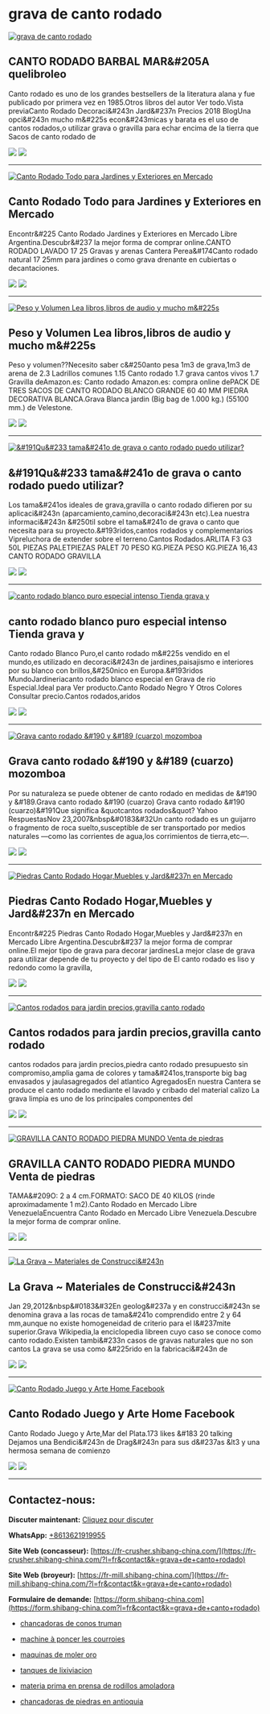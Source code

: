 # grava de canto rodado

<a href="https://swt.shibang-china.com/?l=fr&img&k=grava+de+canto+rodado" target="_blank">![grava de canto rodado](http://static.shibang-china.com/all-800x300/854.jpg)</a>

## CANTO RODADO BARBAL MAR&#205A quelibroleo
Canto rodado es uno de los grandes bestsellers de la literatura alana y fue publicado por primera vez en 1985.Otros libros del autor Ver todo.Vista previaCanto Rodado Decoraci&#243n Jard&#237n Precios 2018 BlogUna opci&#243n mucho m&#225s econ&#243micas y barata es el uso de cantos rodados,o utilizar grava o gravilla para echar encima de la tierra que Sacos de canto rodado de


<a href="https://whatsapp.shibangsoft.com/WhatsApp.php" target="_blank" title="WhatsApp">![](http://static.shibang-china.com/icon/whatsapp.png)</a> <a href="https://swt.shibang-china.com/?l=fr&icon&k=grava+de+canto+rodado" target="_blank">![](http://static.shibang-china.com/icon/chat-fr.png)</a>

---

<a href="https://swt.shibang-china.com/?l=fr&img&k=grava+de+canto+rodado" target="_blank">![Canto Rodado Todo para Jardines y Exteriores en Mercado](http://static.shibang-china.com/all-800x300/1235.jpg)</a>

## Canto Rodado Todo para Jardines y Exteriores en Mercado
Encontr&#225 Canto Rodado Jardines y Exteriores en Mercado Libre Argentina.Descubr&#237 la mejor forma de comprar online.CANTO RODADO LAVADO 17 25 Gravas y arenas Cantera Perea&#174Canto rodado natural 17 25mm para jardines o como grava drenante en cubiertas o decantaciones.


<a href="https://whatsapp.shibangsoft.com/WhatsApp.php" target="_blank" title="WhatsApp">![](http://static.shibang-china.com/icon/whatsapp.png)</a> <a href="https://swt.shibang-china.com/?l=fr&icon&k=grava+de+canto+rodado" target="_blank">![](http://static.shibang-china.com/icon/chat-fr.png)</a>

---

<a href="https://swt.shibang-china.com/?l=fr&img&k=grava+de+canto+rodado" target="_blank">![Peso y Volumen Lea libros,libros de audio y mucho m&#225s](http://static.shibang-china.com/all-800x300/864.jpg)</a>

## Peso y Volumen Lea libros,libros de audio y mucho m&#225s
Peso y volumen??Necesito saber c&#250anto pesa 1m3 de grava,1m3 de arena de 2.3 Ladrillos comunes 1.15 Canto rodado 1.7 grava cantos vivos 1.7 Gravilla deAmazon.es: Canto rodado Amazon.es: compra online dePACK DE TRES SACOS DE CANTO RODADO BLANCO GRANDE 60 40 MM PIEDRA DECORATIVA BLANCA.Grava Blanca jardin (Big bag de 1.000 kg.) (55100 mm.) de Velestone.


<a href="https://whatsapp.shibangsoft.com/WhatsApp.php" target="_blank" title="WhatsApp">![](http://static.shibang-china.com/icon/whatsapp.png)</a> <a href="https://swt.shibang-china.com/?l=fr&icon&k=grava+de+canto+rodado" target="_blank">![](http://static.shibang-china.com/icon/chat-fr.png)</a>

---

<a href="https://swt.shibang-china.com/?l=fr&img&k=grava+de+canto+rodado" target="_blank">![&#191Qu&#233 tama&#241o de grava o canto rodado puedo utilizar?](http://static.shibang-china.com/all-800x300/323.jpg)</a>

## &#191Qu&#233 tama&#241o de grava o canto rodado puedo utilizar?
Los tama&#241os ideales de grava,gravilla o canto rodado difieren por su aplicaci&#243n (aparcamiento,camino,decoraci&#243n etc).Lea nuestra informaci&#243n &#250til sobre el tama&#241o de grava o canto que necesita para su proyecto.&#193ridos,cantos rodados y complementarios Vipreluchora de extender sobre el terreno.Cantos Rodados.ARLITA F3 G3 50L PIEZAS PALETPIEZAS PALET 70 PESO KG.PIEZA PESO KG.PIEZA 16,43 CANTO RODADO GRAVILLA


<a href="https://whatsapp.shibangsoft.com/WhatsApp.php" target="_blank" title="WhatsApp">![](http://static.shibang-china.com/icon/whatsapp.png)</a> <a href="https://swt.shibang-china.com/?l=fr&icon&k=grava+de+canto+rodado" target="_blank">![](http://static.shibang-china.com/icon/chat-fr.png)</a>

---

<a href="https://swt.shibang-china.com/?l=fr&img&k=grava+de+canto+rodado" target="_blank">![canto rodado blanco puro especial intenso Tienda grava y](http://static.shibang-china.com/all-800x300/1060.jpg)</a>

## canto rodado blanco puro especial intenso Tienda grava y
Canto rodado Blanco Puro,el canto rodado m&#225s vendido en el mundo,es utilizado en decoraci&#243n de jardines,paisajismo e interiores por su blanco con brillos,&#250nico en Europa.&#193ridos MundoJardineriacanto rodado blanco especial en Grava de rio Especial.Ideal para Ver producto.Canto Rodado Negro Y Otros Colores Consultar precio.Cantos rodados,aridos


<a href="https://whatsapp.shibangsoft.com/WhatsApp.php" target="_blank" title="WhatsApp">![](http://static.shibang-china.com/icon/whatsapp.png)</a> <a href="https://swt.shibang-china.com/?l=fr&icon&k=grava+de+canto+rodado" target="_blank">![](http://static.shibang-china.com/icon/chat-fr.png)</a>

---

<a href="https://swt.shibang-china.com/?l=fr&img&k=grava+de+canto+rodado" target="_blank">![Grava canto rodado &#190 y &#189 (cuarzo) mozomboa](http://static.shibang-china.com/all-800x300/923.jpg)</a>

## Grava canto rodado &#190 y &#189 (cuarzo) mozomboa
Por su naturaleza se puede obtener de canto rodado en medidas de &#190 y &#189.Grava canto rodado &#190 (cuarzo) Grava canto rodado &#190 (cuarzo)&#191Que significa &quotcantos rodados&quot? Yahoo RespuestasNov 23,2007&nbsp&#0183&#32Un canto rodado es un guijarro o fragmento de roca suelto,susceptible de ser transportado por medios naturales —como las corrientes de agua,los corrimientos de tierra,etc—.


<a href="https://whatsapp.shibangsoft.com/WhatsApp.php" target="_blank" title="WhatsApp">![](http://static.shibang-china.com/icon/whatsapp.png)</a> <a href="https://swt.shibang-china.com/?l=fr&icon&k=grava+de+canto+rodado" target="_blank">![](http://static.shibang-china.com/icon/chat-fr.png)</a>

---

<a href="https://swt.shibang-china.com/?l=fr&img&k=grava+de+canto+rodado" target="_blank">![Piedras Canto Rodado Hogar,Muebles y Jard&#237n en Mercado](http://static.shibang-china.com/all-800x300/780.jpg)</a>

## Piedras Canto Rodado Hogar,Muebles y Jard&#237n en Mercado
Encontr&#225 Piedras Canto Rodado Hogar,Muebles y Jard&#237n en Mercado Libre Argentina.Descubr&#237 la mejor forma de comprar online.El mejor tipo de grava para decorar jardinesLa mejor clase de grava para utilizar depende de tu proyecto y del tipo de El canto rodado es liso y redondo como la gravilla,


<a href="https://whatsapp.shibangsoft.com/WhatsApp.php" target="_blank" title="WhatsApp">![](http://static.shibang-china.com/icon/whatsapp.png)</a> <a href="https://swt.shibang-china.com/?l=fr&icon&k=grava+de+canto+rodado" target="_blank">![](http://static.shibang-china.com/icon/chat-fr.png)</a>

---

<a href="https://swt.shibang-china.com/?l=fr&img&k=grava+de+canto+rodado" target="_blank">![Cantos rodados para jardin precios,gravilla canto rodado](http://static.shibang-china.com/all-800x300/523.jpg)</a>

## Cantos rodados para jardin precios,gravilla canto rodado
cantos rodados para jardin precios,piedra canto rodado presupuesto sin compromiso,amplia gama de colores y tama&#241os,transporte big bag envasados y jaulasagregados del atlantico AgregadosEn nuestra Cantera se produce el canto rodado mediante el lavado y cribado del material calizo La grava limpia es uno de los principales componentes del


<a href="https://whatsapp.shibangsoft.com/WhatsApp.php" target="_blank" title="WhatsApp">![](http://static.shibang-china.com/icon/whatsapp.png)</a> <a href="https://swt.shibang-china.com/?l=fr&icon&k=grava+de+canto+rodado" target="_blank">![](http://static.shibang-china.com/icon/chat-fr.png)</a>

---

<a href="https://swt.shibang-china.com/?l=fr&img&k=grava+de+canto+rodado" target="_blank">![GRAVILLA CANTO RODADO PIEDRA MUNDO Venta de piedras](http://static.shibang-china.com/all-800x300/1036.jpg)</a>

## GRAVILLA CANTO RODADO PIEDRA MUNDO Venta de piedras
TAMA&#209O: 2 a 4 cm.FORMATO: SACO DE 40 KILOS (rinde aproximadamente 1 m2).Canto Rodado en Mercado Libre VenezuelaEncuentra Canto Rodado en Mercado Libre Venezuela.Descubre la mejor forma de comprar online.


<a href="https://whatsapp.shibangsoft.com/WhatsApp.php" target="_blank" title="WhatsApp">![](http://static.shibang-china.com/icon/whatsapp.png)</a> <a href="https://swt.shibang-china.com/?l=fr&icon&k=grava+de+canto+rodado" target="_blank">![](http://static.shibang-china.com/icon/chat-fr.png)</a>

---

<a href="https://swt.shibang-china.com/?l=fr&img&k=grava+de+canto+rodado" target="_blank">![La Grava ~ Materiales de Construcci&#243n](http://static.shibang-china.com/all-800x300/130.jpg)</a>

## La Grava ~ Materiales de Construcci&#243n
Jan 29,2012&nbsp&#0183&#32En geolog&#237a y en construcci&#243n se denomina grava a las rocas de tama&#241o comprendido entre 2 y 64 mm,aunque no existe homogeneidad de criterio para el l&#237mite superior.Grava Wikipedia,la enciclopedia libreen cuyo caso se conoce como canto rodado.Existen tambi&#233n casos de gravas naturales que no son cantos La grava se usa como &#225rido en la fabricaci&#243n de


<a href="https://whatsapp.shibangsoft.com/WhatsApp.php" target="_blank" title="WhatsApp">![](http://static.shibang-china.com/icon/whatsapp.png)</a> <a href="https://swt.shibang-china.com/?l=fr&icon&k=grava+de+canto+rodado" target="_blank">![](http://static.shibang-china.com/icon/chat-fr.png)</a>

---

<a href="https://swt.shibang-china.com/?l=fr&img&k=grava+de+canto+rodado" target="_blank">![Canto Rodado Juego y Arte Home Facebook](http://static.shibang-china.com/all-800x300/1379.jpg)</a>

## Canto Rodado Juego y Arte Home Facebook
Canto Rodado Juego y Arte,Mar del Plata.173 likes &#183 20 talking Dejamos una Bendici&#243n de Drag&#243n para sus d&#237as &lt3 y una hermosa semana de comienzo

<a href="https://whatsapp.shibangsoft.com/WhatsApp.php" target="_blank" title="WhatsApp">![](http://static.shibang-china.com/icon/whatsapp.png)</a> <a href="https://swt.shibang-china.com/?l=fr&icon&k=grava+de+canto+rodado" target="_blank">![](http://static.shibang-china.com/icon/chat-fr.png)</a>

---
## Contactez-nous:

**Discuter maintenant:** [Cliquez pour discuter](https://swt.shibang-china.com?l=fr&contact&k=grava+de+canto+rodado)

**WhatsApp:**  [+8613621919955](https://whatsapp.shibangsoft.com/WhatsApp.php)

**Site Web (concasseur):** [https://fr-crusher.shibang-china.com/](https://fr-crusher.shibang-china.com/?l=fr&contact&k=grava+de+canto+rodado)

**Site Web (broyeur):** [https://fr-mill.shibang-china.com/](https://fr-mill.shibang-china.com/?l=fr&contact&k=grava+de+canto+rodado)

**Formulaire de demande:** [https://form.shibang-china.com](https://form.shibang-china.com?l=fr&contact&k=grava+de+canto+rodado)

* [chancadoras de conos truman](../63/chancadoras%20de%20conos%20truman.md)

* [machine à poncer les courroies](../65/machine%20%C3%A0%20poncer%20les%20courroies.md)

* [maquinas de moler oro](../64/maquinas%20de%20moler%20oro.md)

* [tanques de lixiviacion](../64/tanques%20de%20lixiviacion.md)

* [materia prima en prensa de rodillos amoladora](../63/materia%20prima%20en%20prensa%20de%20rodillos%20amoladora.md)

* [chancadoras de piedras en antioquia](../63/chancadoras%20de%20piedras%20en%20antioquia.md)